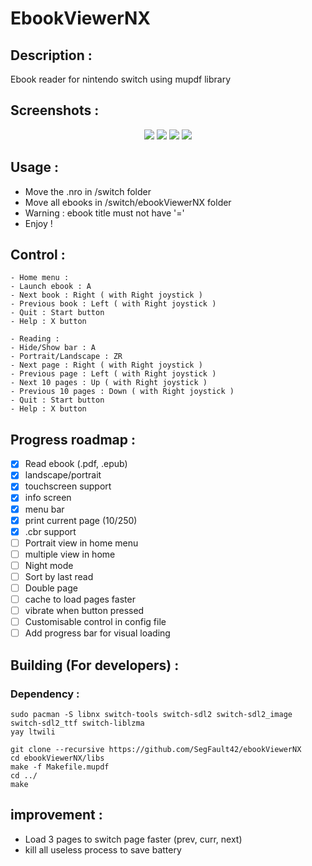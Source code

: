 # EbookViewerNX

## Description :

Ebook reader for nintendo switch using mupdf library

## Screenshots :

<p align="center">
    <img src="https://user-images.githubusercontent.com/9384676/69355458-1a9d0000-0c82-11ea-9331-4ef38d3f2a1c.jpg">
    <img src="https://user-images.githubusercontent.com/9384676/69355459-1a9d0000-0c82-11ea-85a3-45ec3955e52c.jpg">
    <img src="https://user-images.githubusercontent.com/9384676/69355461-1b359680-0c82-11ea-8195-5ddc72072728.jpg">
    <img src="https://user-images.githubusercontent.com/9384676/69355463-1b359680-0c82-11ea-8ca4-534b7b0a3fbe.jpg">
</p>

## Usage :
- Move the .nro in /switch folder
- Move all ebooks in /switch/ebookViewerNX folder
- Warning : ebook title must not have '='
- Enjoy !

## Control :
```
- Home menu :
- Launch ebook : A
- Next book : Right ( with Right joystick )
- Previous book : Left ( with Right joystick )
- Quit : Start button
- Help : X button
	
- Reading :
- Hide/Show bar : A
- Portrait/Landscape : ZR
- Next page : Right ( with Right joystick )
- Previous page : Left ( with Right joystick )
- Next 10 pages : Up ( with Right joystick )
- Previous 10 pages : Down ( with Right joystick )
- Quit : Start button
- Help : X button
```

## Progress roadmap :
- [x] Read ebook (.pdf, .epub)
- [x] landscape/portrait
- [x] touchscreen support
- [x] info screen
- [x] menu bar
- [x] print current page (10/250)
- [x] .cbr support
- [ ] Portrait view in home menu
- [ ] multiple view in home
- [ ] Night mode
- [ ] Sort by last read
- [ ] Double page
- [ ] cache to load pages faster
- [ ] vibrate when button pressed
- [ ] Customisable control in config file
- [ ] Add progress bar for visual loading

## Building (For developers) :

### Dependency :

```
sudo pacman -S libnx switch-tools switch-sdl2 switch-sdl2_image switch-sdl2_ttf switch-liblzma
yay ltwili
```

```
git clone --recursive https://github.com/SegFault42/ebookViewerNX
cd ebookViewerNX/libs
make -f Makefile.mupdf
cd ../
make
```

## improvement :

- Load 3 pages to switch page faster (prev, curr, next)
- kill all useless process to save battery

